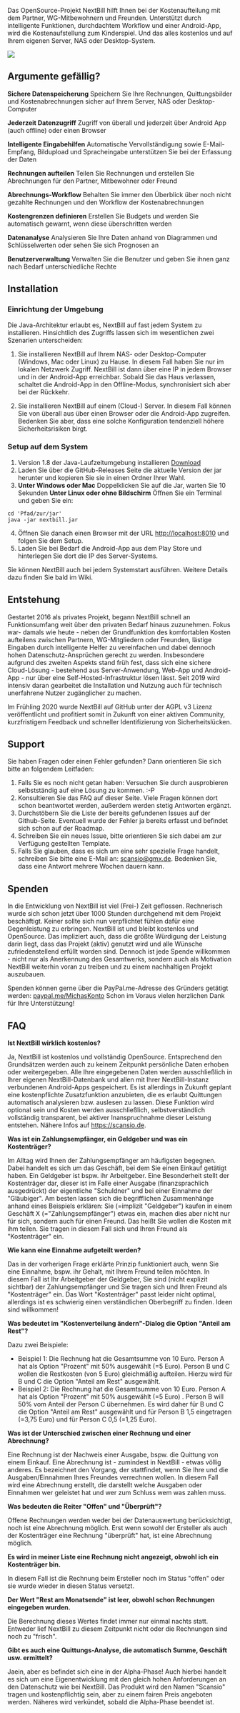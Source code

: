 Das OpenSource-Projekt NextBill hilft Ihnen bei der Kostenaufteilung mit dem Partner, WG-Mitbewohnern und Freunden. Unterstützt durch intelligente Funktionen, durchdachtem Workflow und einer Android-App, wird die Kostenaufstellung zum Kinderspiel. Und das alles kostenlos und auf Ihrem eigenen Server, NAS oder Desktop-System.

![](https://raw.githubusercontent.com/nextbill-project/server/master/docs/assets/top_devices.png)

## Argumente gefällig? ##

**Sichere Datenspeicherung** Speichern Sie Ihre Rechnungen, Quittungsbilder und Kostenabrechnungen sicher auf Ihrem Server, NAS oder Desktop-Computer

**Jederzeit Datenzugriff** Zugriff von überall und jederzeit über Android App (auch offline) oder einen Browser

**Intelligente Eingabehilfen** Automatische Vervollständigung sowie E-Mail-Empfang, Bildupload und Spracheingabe unterstützen Sie bei der Erfassung der Daten

**Rechnungen aufteilen** Teilen Sie Rechnungen und erstellen Sie Abrechnungen für den Partner, Mitbewohner oder Freund

**Abrechnungs-Workflow** Behalten Sie immer den Überblick über noch nicht gezahlte Rechnungen und den Workflow der Kostenabrechnungen

**Kostengrenzen definieren** Erstellen Sie Budgets und werden Sie automatisch gewarnt, wenn diese überschritten werden

**Datenanalyse** Analysieren Sie Ihre Daten anhand von Diagrammen und Schlüsselwerten oder sehen Sie sich Prognosen an

**Benutzerverwaltung** Verwalten Sie die Benutzer und geben Sie ihnen ganz nach Bedarf unterschiedliche Rechte


## Installation
### Einrichtung der Umgebung
Die Java-Architektur erlaubt es, NextBill auf fast jedem System zu installieren. 
Hinsichtlich des Zugriffs lassen sich im wesentlichen zwei Szenarien unterscheiden:

1. Sie installieren NextBill auf Ihrem NAS- oder Desktop-Computer (Windows, Mac oder Linux) zu Hause. In diesem Fall haben Sie nur im lokalen Netzwerk Zugriff. NextBill ist dann über eine IP in jedem Browser und in der Android-App erreichbar. Sobald Sie das Haus verlassen, schaltet die Android-App in den Offline-Modus, synchronisiert sich aber bei der Rückkehr.

2. Sie installieren NextBill auf einem (Cloud-) Server. In diesem Fall können Sie von überall aus über einen Browser oder die Android-App zugreifen. Bedenken Sie aber, dass eine solche Konfiguration tendenziell höhere Sicherheitsrisiken birgt.

### Setup auf dem System
1. Version 1.8 der Java-Laufzeitumgebung installieren [Download](https://www.oracle.com/java/technologies/javase-jre8-downloads.html)
2. Laden Sie über die GitHub-Releases Seite die aktuelle Version der jar herunter und kopieren Sie sie in einen Ordner Ihrer Wahl.
3. **Unter Windows oder Mac** Doppelklicken Sie auf die Jar, warten Sie 10 Sekunden
**Unter Linux oder ohne Bildschirm** Öffnen Sie ein Terminal und geben Sie ein:
```
cd 'Pfad/zur/jar'
java -jar nextbill.jar
```
4. Öffnen Sie danach einen Browser mit der URL [http://localhost:8010](http://localhost:8010) und folgen Sie dem Setup.
5. Laden Sie bei Bedarf die Android-App aus dem Play Store und hinterlegen Sie dort die IP des Server-Systems.

Sie können NextBill auch bei jedem Systemstart ausführen. Weitere Details dazu finden Sie bald im Wiki.

## Entstehung

Gestartet 2016 als privates Projekt, begann NextBill schnell an Funktionsumfang weit über den privaten Bedarf hinaus zuzunehmen. Fokus war-  damals wie heute - neben der Grundfunktion des komfortablen Kosten aufteilens zwischen Partnern, WG-Mitgliedern oder Freunden, lästige Eingaben durch intelligente Helfer zu vereinfachen und dabei dennoch hohen Datenschutz-Ansprüchen gerecht zu werden. Insbesondere aufgrund des zweiten Aspekts stand früh fest, dass sich eine sichere Cloud-Lösung - bestehend aus Server-Anwendung, Web-App und Android-App - nur über eine Self-Hosted-Infrastruktur lösen lässt. Seit 2019 wird intensiv daran gearbeitet die Installation und Nutzung auch für technisch unerfahrene Nutzer zugänglicher zu machen. 

Im Frühling 2020 wurde NextBill auf GitHub unter der AGPL v3 Lizenz veröffentlicht und profitiert somit in Zukunft von einer aktiven Community, kurzfristigem Feedback und schneller Identifizierung von Sicherheitslücken.

## Support

Sie haben Fragen oder einen Fehler gefunden? Dann orientieren Sie sich bitte an folgendem Leitfaden:

1. Falls Sie es noch nicht getan haben: Versuchen Sie durch ausprobieren selbstständig auf eine Lösung zu kommen. :-P
2. Konsultieren Sie das FAQ auf dieser Seite. Viele Fragen können dort schon beantwortet werden, außerdem werden stetig Antworten ergänzt.
3. Durchstöbern Sie die Liste der bereits gefundenen Issues auf der Github-Seite. Eventuell wurde der Fehler ja bereits erfasst und befindet sich schon auf der Roadmap.
4. Schreiben Sie ein neues Issue, bitte orientieren Sie sich dabei am zur Verfügung gestellten Template. 
5. Falls Sie glauben, dass es sich um eine sehr spezielle Frage handelt, schreiben Sie bitte eine E-Mail an: scansio@gmx.de. Bedenken Sie, dass eine Antwort mehrere Wochen dauern kann.

## Spenden

In die Entwicklung von NextBill ist viel (Frei-) Zeit geflossen. Rechnerisch wurde sich schon jetzt über 1000 Stunden durchgehend mit dem Projekt beschäftigt.
Keiner sollte sich nun verpflichtet fühlen dafür eine Gegenleistung zu erbringen. NextBill ist und bleibt kostenlos und OpenSource. Das impliziert auch, dass die größte Würdigung der Leistung darin liegt, dass das Projekt (aktiv) genutzt wird und alle Wünsche zufriedenstellend erfüllt worden sind.
Dennoch ist jede Spende willkommen - nicht nur als Anerkennung des Gesamtwerks, sondern auch als Motivation NextBill weiterhin voran zu treiben und zu einem nachhaltigen Projekt auszubauen.

Spenden können gerne über die PayPal.me-Adresse des Gründers getätigt werden:
[paypal.me/MichasKonto](https://www.paypal.com/paypalme2/MichasKonto)
Schon im Voraus vielen herzlichen Dank für Ihre Unterstützung!

## FAQ

**Ist NextBill wirklich kostenlos?**

Ja, NextBill ist kostenlos und vollständig OpenSource. Entsprechend den Grundsätzen werden auch zu keinem Zeitpunkt persönliche Daten erhoben oder weitergegeben. Alle Ihre eingegebenen Daten werden ausschließlich in Ihrer eigenen NextBill-Datenbank und allen mit Ihrer NextBill-Instanz verbundenen Android-Apps gespeichert.
Es ist allerdings in Zukunft geplant eine kostenpflichte Zusatzfunktion anzubieten, die es erlaubt Quittungen automatisch analysieren bzw. auslesen zu lassen. Diese Funktion wird optional sein und Kosten werden ausschließlich, selbstverständlich vollständig transparent, bei aktiver Inanspruchnahme dieser Leistung entstehen. Nähere Infos auf https://scansio.de.

**Was ist ein Zahlungsempfänger, ein Geldgeber und was ein Kostenträger?**

Im Alltag wird Ihnen der Zahlungsempfänger am häufigsten begegnen. Dabei handelt es sich um das Geschäft, bei dem Sie einen Einkauf getätigt haben. Ein Geldgeber ist bspw. ihr Arbeitgeber. Eine Besonderheit stellt der Kostenträger dar, dieser ist im Falle einer Ausgabe (finanzsprachlich ausgedrückt) der eigentliche "Schuldner" und bei einer Einnahme der "Gläubiger". Am besten lassen sich die begrifflichen Zusammenhänge anhand eines Beispiels erklären: Sie (=implizit "Geldgeber") kaufen in einem Geschäft X (="Zahlungsempfänger") etwas ein, machen dies aber nicht nur für sich, sondern auch für einen Freund. Das heißt Sie wollen die Kosten mit ihm teilen. Sie tragen in diesem Fall sich und Ihren Freund als "Kostenträger" ein.

**Wie kann eine Einnahme aufgeteilt werden?**

Das in der vorherigen Frage erklärte Prinzip funktioniert auch, wenn Sie eine Einnahme, bspw. ihr Gehalt, mit Ihrem Freund teilen möchten. In diesem Fall ist Ihr Arbeitgeber der Geldgeber, Sie sind (nicht explizit sichtbar) der Zahlungsempfänger und Sie tragen sich und Ihren Freund als "Kostenträger" ein. Das Wort "Kostenträger" passt leider nicht optimal, allerdings ist es schwierig einen verständlichen Oberbegriff zu finden. Ideen sind willkommen!

**Was bedeutet im "Kostenverteilung ändern"-Dialog die Option "Anteil am Rest"?**

Dazu zwei Beispiele:
- Beispiel 1: Die Rechnung hat die Gesamtsumme von 10 Euro. Person A hat als Option "Prozent" mit 50% ausgewählt (=5 Euro). Person B und C wollen die Restkosten (von 5 Euro) gleichmäßig aufteilen. Hierzu wird für B und C die Option "Anteil am Rest" ausgewählt.
- Beispiel 2: Die Rechnung hat die Gesamtsumme von 10 Euro. Person A hat als Option "Prozent" mit 50% ausgewählt (=5 Euro) . Person B will 50% vom Anteil der Person C übernehmen. Es wird daher für B und C die Option "Anteil am Rest" ausgewählt und für Person B 1,5 eingetragen (=3,75 Euro) und für Person C 0,5 (=1,25 Euro).

**Was ist der Unterschied zwischen einer Rechnung und einer Abrechnung?**

Eine Rechnung ist der Nachweis einer Ausgabe, bspw. die Quittung von einem Einkauf.
Eine Abrechnung ist - zumindest in NextBill - etwas völlig anderes. Es bezeichnet den Vorgang, der stattfindet, wenn Sie Ihre und die Ausgaben/Einnahmen Ihres Freundes verrechnen wollen. In diesem Fall wird eine Abrechnung erstellt, die darstellt welche Ausgaben oder Einnahmen wer geleistet hat und wer zum Schluss wem was zahlen muss.

**Was bedeuten die Reiter "Offen" und "Überprüft"?**

Offene Rechnungen werden weder bei der Datenauswertung berücksichtigt, noch ist eine Abrechnung möglich. Erst wenn sowohl der Ersteller als auch der Kostenträger eine Rechnung "überprüft" hat, ist eine Abrechnung möglich.

**Es wird in meiner Liste eine Rechnung nicht angezeigt, obwohl ich ein Kostenträger bin.**

In diesem Fall ist die Rechnung beim Ersteller noch im Status "offen" oder sie wurde wieder in diesen Status versetzt.

**Der Wert "Rest am Monatsende" ist leer, obwohl schon Rechnungen eingegeben wurden.**

Die Berechnung dieses Wertes findet immer nur einmal nachts statt. Entweder lief NextBill zu diesem Zeitpunkt nicht oder die Rechnungen sind noch zu "frisch".

**Gibt es auch eine Quittungs-Analyse, die automatisch Summe, Geschäft usw. ermittelt?**

Jaein, aber es befindet sich eine in der Alpha-Phase! Auch hierbei handelt es sich um eine Eigenentwicklung mit den gleich hohen Anforderungen an den Datenschutz wie bei NextBill. Das Produkt wird den Namen "Scansio" tragen und kostenpflichtig sein, aber zu einem fairen Preis angeboten werden. Näheres wird verkündet, sobald die Alpha-Phase beendet ist.
